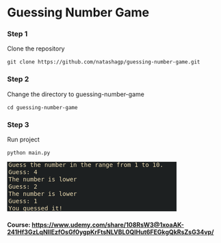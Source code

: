 # Guessing Number Game

### Step 1

Clone the repository

```shell
git clone https://github.com/natashagp/guessing-number-game.git
```

### Step 2

Change the directory to guessing-number-game

```shell
cd guessing-number-game
```

### Step 3

Run project

```shell
python main.py
```

![imagem](https://github.com/natashagp/guessing-number-game/blob/master/demo.png)

#### Course: https://www.udemy.com/share/108RsW3@1xoaAK-241Hf3GzLqNIIEzfOsGf0ygpKrFtsNLVBL0QIHut6FEGkgQkRsZsG34vp/
